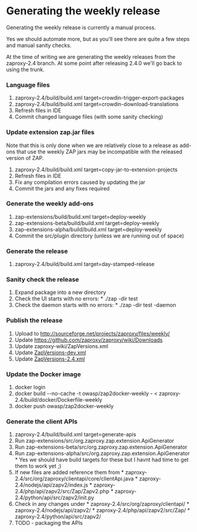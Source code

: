 # Generating the weekly release

Generating the weekly release is currently a manual process.

Yes we should automate more, but as you'll see there are quite a few steps and manual sanity checks.

At the time of writing we are generating the weekly releases from the zaproxy-2.4 branch. At some point after releasing 2.4.0 we'll go back to using the trunk.

### Language files
  1. zaproxy-2.4/build/build.xml target=crowdin-trigger-export-packages
  1. zaproxy-2.4/build/build.xml target=crowdin-download-translations
  1. Refresh files in IDE
  1. Commit changed language files (with some sanity checking)

### Update extension zap.jar files
Note that this is only done when we are relatively close to a release as add-ons that use the weekly ZAP jars may be incompatible with the released version of ZAP.
  1. zaproxy-2.4/build/build.xml target=copy-jar-to-extension-projects
  1. Refresh files in IDE
  1. Fix any compilation errors caused by updating the jar
  1. Commit the jars and any fixes required

### Generate the weekly add-ons
  1. zap-extensions/build/build.xml target=deploy-weekly
  1. zap-extensions-beta/build/build.xml target=deploy-weekly
  1. zap-extensions-alpha/build/build.xml target=deploy-weekly
  1. Commit the src/plugin directory (unless we are running out of space)

### Generate the release
  1. zaproxy-2.4/build/build.xml target=day-stamped-release

### Sanity check the release
  1. Expand package into a new directory
  1. Check the UI starts with no errors:
    * ./zap -dir test
  1. Check the daemon starts with no errors:
    * ./zap -dir test -daemon

### Publish the release
  1. Upload to http://sourceforge.net/projects/zaproxy/files/weekly/
  1. Update https://github.com/zaproxy/zaproxy/wiki/Downloads
  1. Update zaproxy-wiki/ZapVersions.xml
  1. Update [ZapVersions-dev.xml](https://github.com/zaproxy/zap-admin/blob/master/ZapVersions-dev.xml)
  1. Update [ZapVersions-2.4.xml](https://github.com/zaproxy/zap-admin/blob/master/ZapVersions-2.4.xml)

### Update the Docker image
  1. docker login
  1. docker build --no-cache -t owasp/zap2docker-weekly - < zaproxy-2.4/build/docker/Dockerfile-weekly
  1. docker push owasp/zap2docker-weekly

### Generate the client APIs
  1. zaproxy-2.4/build/build.xml target=generate-apis
  1. Run zap-extensions/src/org.zaproxy.zap.extension.ApiGenerator
  1. Run zap-extensions-beta/src/org.zaproxy.zap.extension.ApiGenerator
  1. Run zap-extensions-alpha/src/org.zaproxy.zap.extension.ApiGenerator
    * Yes we should have build targets for these but I havnt had time to get them to work yet ;)
  1. If new files are added reference them from
    * zaproxy-2.4/src/org/zaproxy/clientapi/core/clientApi.java
    * zaproxy-2.4/nodejs/api/zapv2/index.js
    * zaproxy-2.4/php/api/zapv2/src/Zap/Zapv2.php
    * zaproxy-2.4/python/api/src/zapv2/init.py
  1. Check in any changes under
    * zaproxy-2.4/src/org/zaproxy/clientapi/
    * zaproxy-2.4/nodejs/api/zapv2/
    * zaproxy-2.4/php/api/zapv2/src/Zap/
    * zaproxy-2.4/python/api/src/zapv2/
  1. TODO - packaging the APIs